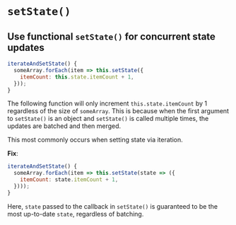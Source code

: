 # `setState()`

## Use functional `setState()` for concurrent state updates

```javascript
iterateAndSetState() {
  someArray.forEach(item => this.setState({
    itemCount: this.state.itemCount + 1,
  }));
}
```

The following function will only increment `this.state.itemCount` by 1 regardless of the size of `someArray`. This is because when the first argument to `setState()` is an object and `setState()` is called multiple times, the updates are batched and then merged.

This most commonly occurs when setting state via iteration.

**Fix**:

```javascript
iterateAndSetState() {
  someArray.forEach(item => this.setState(state => ({
    itemCount: state.itemCount + 1,
  })));
}
```

Here, `state` passed to the callback in `setState()` is guaranteed to be the most up-to-date `state`, regardless of batching.
